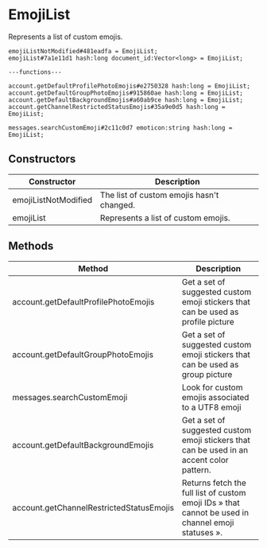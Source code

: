 # EmojiList
Represents a list of custom emojis.

```
emojiListNotModified#481eadfa = EmojiList;
emojiList#7a1e11d1 hash:long document_id:Vector<long> = EmojiList;

---functions---

account.getDefaultProfilePhotoEmojis#e2750328 hash:long = EmojiList;
account.getDefaultGroupPhotoEmojis#915860ae hash:long = EmojiList;
account.getDefaultBackgroundEmojis#a60ab9ce hash:long = EmojiList;
account.getChannelRestrictedStatusEmojis#35a9e0d5 hash:long = EmojiList;

messages.searchCustomEmoji#2c11c0d7 emoticon:string hash:long = EmojiList;
```

## Constructors
| Constructor | Description |
| ---- | ----------- |
| emojiListNotModified | The list of custom emojis hasn't changed. |
| emojiList | Represents a list of custom emojis. |


## Methods
| Method | Description |
| ---- | ----------- |
| account.getDefaultProfilePhotoEmojis | Get a set of suggested custom emoji stickers that can be used as profile picture |
| account.getDefaultGroupPhotoEmojis | Get a set of suggested custom emoji stickers that can be used as group picture |
| messages.searchCustomEmoji | Look for custom emojis associated to a UTF8 emoji |
| account.getDefaultBackgroundEmojis | Get a set of suggested custom emoji stickers that can be used in an accent color pattern. |
| account.getChannelRestrictedStatusEmojis | Returns fetch the full list of custom emoji IDs » that cannot be used in channel emoji statuses ». |


